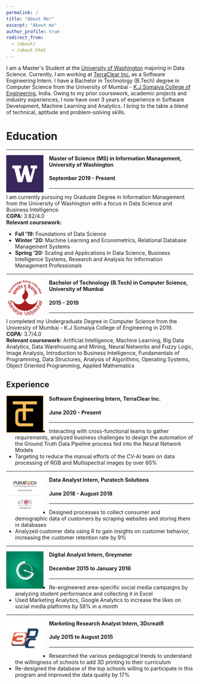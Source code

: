 ```yaml
---
permalink: /
title: "About Me!"
excerpt: "About me"
author_profile: true
redirect_from: 
  - /about/
  - /about.html
---
```


I am a Master's Student at the [University of Washington](https://www.washington.edu/) majoring in Data Science. Currently, I am working at [TerraClear Inc.](https://www.terraclear.com/) as a Software Engineering Intern. I have a Bachelor in Technology (B.Tech) degree in Computer Science from the University of Mumbai - [K.J Somaiya College of Engineering](https://kjsce.somaiya.edu/en), India. Owing to my prior coursework, academic projects and industry experiences, I now have over 3 years of experience in Software Development, Machine Learning and Analytics. I bring to the table a blend of technical, aptitude and problem-solving skills.

# Education
-----
<img align="left" height="100" width="100" src="../images/UW_Logo2.jpg" style="padding-right:15px">

**Master of Science (MS) in Information Management, University of Washington**
#### September 2019 - Present
-----
I am currently pursuing my Graduate Degree in Information Management from the University of Washington with a focus in Data Science and Business Intelligence. <br>
<strong>CGPA: </strong> 3.82/4.0 <br>
<strong>Relevant coursework:</strong>
* <strong>Fall '19: </strong>Foundations of Data Science  <br>
* <strong>Winter '20: </strong>Machine Learning and Econometrics, Relational Database Management Systems <br>
* <strong>Spring '20: </strong>Scaling and Applications in Data Science, Business Intelligence Systems, Research and Analysis for Information Management Professionals <br>

-----
<img align="left" height="100" width="100" src="../images/somaiya.png" style="padding-right:15px">

**Bachelor of Technology (B.Tech) in Computer Science, University of Mumbai**
#### 2015 - 2019 
-----
I completed my Undergraduate Degree in Computer Science from the University of Mumbai - K.J Somaiya College of Engineering in 2019.
<br>
  <strong>CGPA:</strong> 3.7/4.0 <br> 
<strong>Relevant coursework:</strong> Artificial Intelligence, Machine Learning, Big Data Analytics, Data Warehousing and Mining, Neural Networks and Fuzzy Logic, Image Analysis, Introduction to Business Intelligence, Fundamentals of Programming, Data Structures, Analysis of Algorithms, Operating Systems, Object Oriented Programming, Applied Mathematics <br>

Experience
-----
<img align="left" height="100" width="100" src="../images/Terraclear.png" style="padding-right:15px">

**Software Engineering Intern, TerraClear Inc.** 
#### June 2020 - Present 
----- 
* Interacting with cross-functional teams to gather requirements, analyzed business challenges to design the automation of the Ground Truth Data Pipeline process fed into the Neural Network Models
* Targeting to reduce the manual efforts of the CV-AI team on data processing of RGB and Multispectral images by over 60% 

-----
<img align="left" height="100" width="100" src="../images/Puratech.png" style="padding-right:15px">

**Data Analyst Intern, Puratech Solutions**
#### June 2018 - August 2018  
-----
*	Designed processes to collect consumer and demographic data of customers by scraping websites and storing them in databases
*	Analyzed customer data using R to gain insights on customer behavior, increasing the customer retention rate by 9%

-----
<img align="left" height="100" width="100" src="../images/Greymeter.png" style="padding-right:15px">

**Digital Analyst Intern, Greymeter** 
#### December 2015 to January 2016
-----
*	Re-engineered area-specific social media campaigns by analyzing student performance and collecting it in Excel
*	Used Marketing Analytics, Google Analytics to increase the likes on social media platforms by 58% in a month

-----
<img align="left" height="100" width="100" src="../images/3DcreatR.jpg" style="padding-right:15px">

**Marketing Research Analyst Intern, 3DcreatR** 
#### July 2015 to August 2015
-----
*	Researched the various pedagogical trends to understand the willingness of schools to add 3D printing to their curriculum 
*	Re-designed the database of the top schools willing to participate in this program and improved the data quality by 17%
